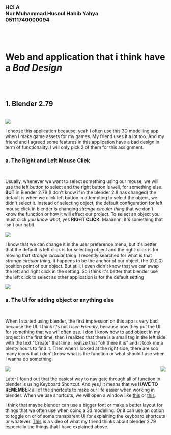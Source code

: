 <h3> HCI A <br>
Nur Muhammad Husnul Habib Yahya <br>
05111740000094 </h3> <br><br>


<h1>Web and application that i think have a <i>Bad Design</i></h1><br><br>

<h2>1. Blender 2.79</h2><br>
<img src="images/blend4.png" style="max-width:100%;">
<p>
  I choose this application because, yeah I often use this 3D modelling app when I make game assets for my games. My friend uses it a lot too. And my friend and I agreed some features in this application have a bad design in term of functionality. I will only pick 2 of them for this assignment.
</p>

<h3>a. The Right and Left Mouse Click</h3><br>
<p>
  Usually, whenever we want to select something using our mouse, we will use the left button to select and the right button is well, for something else. <strong>BUT</strong> in Blender 2.79 (I don't know if in the blender 2.8 has changed) the default is when we click left button in attempting to select the object, we didn't select it. Instead of selecting object, the default configuration for left mouse click in blender is changing <i>strange circular thing</i> that we don't know the function or how it will effect our project. To select an object you must click <i>you know what</i>, yes <strong>RIGHT CLICK</strong>. Maaannn, it's something that isn't our habit.
</p>
<img src="images/blend5.png" style="max-width:100%;">
<p>
  I know that we can change it in the user preference menu, but it's better that the default is left click is for selecting object and the right-click is for moving that <i>strange circular thing</i>. I recently searched for what is that <i>strange circular thing</i>, it happens to be the anchor of our object, the (0,0,0) position point of our object. But still, I even didn't know that we can swap the left and right click in the setting. So i think it's better that blender use the left click to select as other application is for the default setting
</p>
<img src="images/blend3.png" style="max-width:100%;"><br>

<h3>a. The UI for adding object or anything else</h3><br>
<p>
  When I started using blender, the first impression on this app is very bad because the UI. I think it's not <i>User-Friendly</i>, because how they put the UI for something that we will often use. I don't know how to add object in my project in the first time, then i realized that there is a small tag in the left side with the text "Create" that time i realize that "oh there it is" and it took me a plenty hours to find it. Then when I looked at the right side, there are soo many icons that i don't know what is the function or what should I use when I wanna do something.
</p>
<img src="images/blend6.png" style="max-width:100%;float:left;"><img src="images/blend7.png" style="max-width:100%; float:right;"><br>
<p>
  Later I found out that the easiest way to navigate through all of function in blender is using Keyboard Shortcut. And yes,l it means that we <strong>HAVE TO REMEMBER</strong> all of the shortcuts to make our life easier when working in blender. When we use shortcuts, we will open a window like <a href="images/blend2.png">this</a> or <a href="images/blend3.png">this</a>.
</p>
<p>
  I think that maybe blender can use a bigger font or make a better layout for things that we often use when doing a 3d modelling. Or it can use an option to toggle on or of some transparent UI for explaining the keyboard shortcuts or whatever. <a href="videos/blend.mp4">This</a> is a video of what my friend thinks about blender 2.79 especially the things that I have explained above.
</p>
